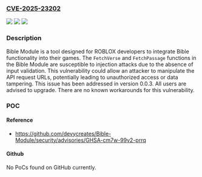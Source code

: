 ### [CVE-2025-23202](https://cve.mitre.org/cgi-bin/cvename.cgi?name=CVE-2025-23202)
![](https://img.shields.io/static/v1?label=Product&message=Bible-Module&color=blue)
![](https://img.shields.io/static/v1?label=Version&message=%3D%20%3C%200.0.3%20&color=brighgreen)
![](https://img.shields.io/static/v1?label=Vulnerability&message=CWE-20%3A%20Improper%20Input%20Validation&color=brighgreen)

### Description

Bible Module is a tool designed for ROBLOX developers to integrate Bible functionality into their games. The `FetchVerse` and `FetchPassage` functions in the Bible Module are susceptible to injection attacks due to the absence of input validation. This vulnerability could allow an attacker to manipulate the API request URLs, potentially leading to unauthorized access or data tampering. This issue has been addressed in version 0.0.3. All users are advised to upgrade. There are no known workarounds for this vulnerability.

### POC

#### Reference
- https://github.com/devycreates/Bible-Module/security/advisories/GHSA-cm7w-99v2-prrq

#### Github
No PoCs found on GitHub currently.

